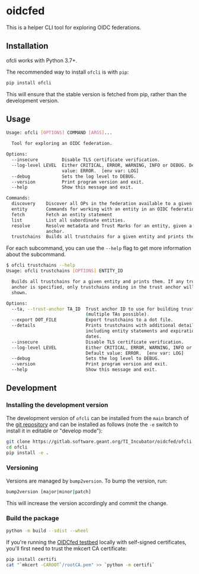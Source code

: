 # oidcfed

This is a helper CLI tool for exploring OIDC federations.

## Installation

ofcli works with Python 3.7+.

The recommended way to install `ofcli` is with `pip`:

```bash
pip install ofcli
```

This will ensure that the stable version is fetched from pip, rather than the development version.

## Usage

```bash
Usage: ofcli [OPTIONS] COMMAND [ARGS]...

  Tool for exploring an OIDC federation.

Options:
  --insecure         Disable TLS certificate verification.
  --log-level LEVEL  Either CRITICAL, ERROR, WARNING, INFO or DEBUG. Default
                     value: ERROR.  [env var: LOG]
  --debug            Sets the log level to DEBUG.
  --version          Print program version and exit.
  --help             Show this message and exit.

Commands:
  discovery    Discover all OPs in the federation available to a given RP.
  entity       Commands for working with an entity in an OIDC federation.
  fetch        Fetch an entity statement
  list         List all subordinate entities.
  resolve      Resolve metadata and Trust Marks for an entity, given a trust
               anchor.
  trustchains  Builds all trustchains for a given entity and prints them.
```

For each subcommand, you can use the `--help` flag to get more information about the subcommand.

```bash
$ ofcli trustchains --help
Usage: ofcli trustchains [OPTIONS] ENTITY_ID

  Builds all trustchains for a given entity and prints them. If any trust
  anchor is specified, only trustchains ending in the trust anchor will be
  shown.

Options:
  --ta, --trust-anchor TA_ID  Trust anchor ID to use for building trustchains
                              (multiple TAs possible).
  --export DOT_FILE           Export trustchains to a dot file.
  --details                   Prints trustchains with additional details,
                              including entity statements and expiration
                              dates.
  --insecure                  Disable TLS certificate verification.
  --log-level LEVEL           Either CRITICAL, ERROR, WARNING, INFO or DEBUG.
                              Default value: ERROR.  [env var: LOG]
  --debug                     Sets the log level to DEBUG.
  --version                   Print program version and exit.
  --help                      Show this message and exit.
```

## Development

### Installing the development version

The development version of `ofcli` can be installed from the `main` branch of the [git repository](https://gitlab.software.geant.org/TI_Incubator/oidcfed/ofcli) and can be installed as follows (note the `-e` switch to install it in editable or "develop mode"):

```bash
git clone https://gitlab.software.geant.org/TI_Incubator/oidcfed/ofcli
cd ofcli
pip install -e .
```

### Versioning

Versions are managed by `bump2version`. To bump the version, run:

```bash
bump2version [major|minor|patch]
```

This will increase the version accordingly and commit the change.

### Build the package

```bash
python -m build --sdist --wheel
```

If you're running the [OIDCfed testbed](https://gitlab.geant.org/TI_Incubator/oidcfed/fedservice) locally with self-signed certificates, you'll first need to trust the mkcert CA certificate:

```bash
pip install certifi
cat "`mkcert -CAROOT`/rootCA.pem" >> `python -m certifi`
```
